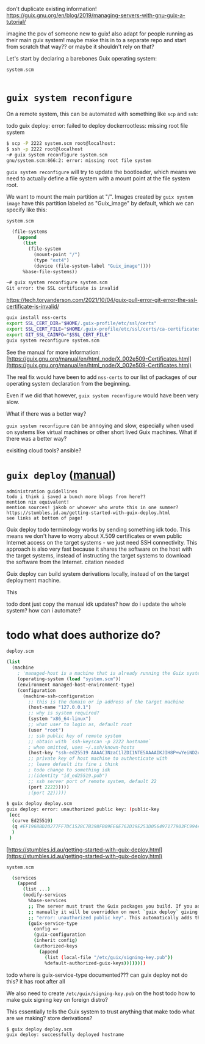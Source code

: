 don't duplicate existing information!
https://guix.gnu.org/en/blog/2019/managing-servers-with-gnu-guix-a-tutorial/

imagine the pov of someone new to guix!
also adapt for people running as their main guix system!
maybe make this in to a separate repo and start from scratch that way?? or maybe it shouldn't rely on that?




Let's start by declaring a barebones Guix operating system:

`system.scm`
```scm
```


# `guix system reconfigure`

On a remote system, this can be automated with something like `scp` and `ssh`:

todo
guix deploy: error: failed to deploy dockerrootless: missing root file system

```sh
$ scp -P 2222 system.scm root@localhost:
$ ssh -p 2222 root@localhost
~# guix system reconfigure system.scm
gnu/system.scm:866:2: error: missing root file system
```

`guix system reconfigure` will try to update the bootloader, which means we need to actually define a file system with a mount point at the file system root.

We want to mount the main partition at "/". Images created by `guix system image` have this partition labeled as "Guix_image" by default, which we can specify like this:

`system.scm`
```scm
  (file-systems
    (append
      (list
        (file-system
          (mount-point "/")
          (type "ext4")
          (device (file-system-label "Guix_image"))))
      %base-file-systems))
```

```sh
~# guix system reconfigure system.scm
Git error: the SSL certificate is invalid
```

https://tech.toryanderson.com/2021/10/04/guix-pull-error-git-error-the-ssl-certificate-is-invalid/

```sh
guix install nss-certs
export SSL_CERT_DIR="$HOME/.guix-profile/etc/ssl/certs"
export SSL_CERT_FILE="$HOME/.guix-profile/etc/ssl/certs/ca-certificates.crt"
export GIT_SSL_CAINFO="$SSL_CERT_FILE"
guix system reconfigure system.scm 
```

See the manual for more information: [https://guix.gnu.org/manual/en/html_node/X_002e509-Certificates.html](https://guix.gnu.org/manual/en/html_node/X_002e509-Certificates.html)

The real fix would have been to add `nss-certs` to our list of packages of our operating system declaration from the beginning.

Even if we did that however, `guix system reconfigure` would have been very slow.

What if there was a better way?

`guix system reconfigure` can be annoying and slow, especially when used on systems like virtual machines or other short lived Guix machines. What if there was a better way?

exisiting cloud tools? ansible?

# `guix deploy` ([manual](https://guix.gnu.org/manual/en/html_node/Invoking-guix-deploy.html))
    administration guidellines
    todo i think i saved a bunch more blogs from here??
    mention nix equivalent!
    mention sources! jakob or whoever who wrote this in one summer?
    https://stumbles.id.au/getting-started-with-guix-deploy.html 
    see links at bottom of page!

Guix deploy todo terminology works by sending something idk todo. This means we don't have to worry about X.509 certificates or even public Internet access on the target systems - we just need SSH connectivity. This approach is also very fast because it shares the software on the host with the target systems, instead of instructing the target systems to download the software from the Internet. citation needed

Guix deploy can build system derivations locally, instead of on the target deployment machine.

This 

todo dont just copy the manual idk
updates? how do i update the whole system? how can i automate?

# todo what does authorize do?

`deploy.scm`
```scm
(list
  (machine
    ; 'managed-host is a machine that is already running the Guix system and available over the network (via ssh)
    (operating-system (load "system.scm"))
    (environment managed-host-environment-type)
    (configuration
      (machine-ssh-configuration 
        ;; this is the domain or ip address of the target machine
        (host-name "127.0.0.1")
        ;; why is system required?
        (system "x86_64-linux")
        ;; what user to login as, default root
        (user "root")
        ;; ssh public key of remote system
        ;; obtain with `ssh-keyscan -p 2222 hostname`
        ; when omitted, uses ~/.ssh/known-hosts
        (host-key "ssh-ed25519 AAAAC3NzaC1lZDI1NTE5AAAAIKJIH8P+wYeiND2cjYbUcjI10CF2OlPOgZUzYmZzHsaF")
        ;; private key of host machine to authenticate with
        ;; leave default its fine i think
        ; todo change to something idk
        ;;(identity "id_ed25519.pub")
        ;; ssh server port of remote system, default 22
        (port 2222)))))
        ;(port 22)))))
```

```sh
$ guix deploy deploy.scm
guix deploy: error: unauthorized public key: (public-key 
 (ecc 
  (curve Ed25519)
  (q #EF1968BD20277FF7DC1528C7B398FB09EE6E762D39E253D056497177903FC994#)
  )
 )
```

[https://stumbles.id.au/getting-started-with-guix-deploy.html](https://stumbles.id.au/getting-started-with-guix-deploy.html)

`system.scm`
```sh
  (services
    (append
      (list ...)
      (modify-services
        %base-services
        ;; The server must trust the Guix packages you build. If you add the signing-key
        ;; manually it will be overridden on next `guix deploy` giving
        ;; "error: unauthorized public key". This automatically adds the signing-key.
        (guix-service-type
          config =>
          (guix-configuration
          (inherit config)
          (authorized-keys
            (append
              (list (local-file "/etc/guix/signing-key.pub"))
              %default-authorized-guix-keys))))))))
```
todo where is guix-service-type documented??? can guix deploy not do this? it has root after all

We also need to create `/etc/guix/signing-key.pub` on the host todo
how to make guix signing key on foreign distro?

This essentially tells the Guix system to trust anything that make todo what are we making? store derivations?

```sh
$ guix deploy deploy.scm
guix deploy: successfully deployed hostname
```
